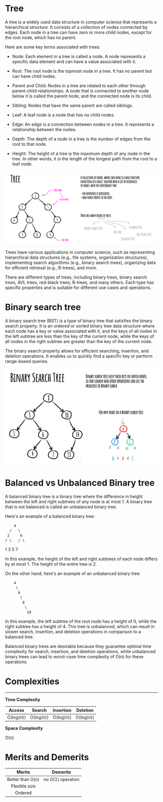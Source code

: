 # Tree

A tree is a widely used data structure in computer science that represents a hierarchical structure. It consists of a collection of nodes connected by edges. Each node in a tree can have zero or more child nodes, except for the root node, which has no parent.

Here are some key terms associated with trees:

- Node: Each element in a tree is called a node. A node represents a specific data element and can have a value associated with it.

- Root: The root node is the topmost node in a tree. It has no parent but can have child nodes.

- Parent and Child: Nodes in a tree are related to each other through parent-child relationships. A node that is connected to another node below it is called the parent node, and the connected node is its child.

- Sibling: Nodes that have the same parent are called siblings.

- Leaf: A leaf node is a node that has no child nodes.

- Edge: An edge is a connection between nodes in a tree. It represents a relationship between the nodes.

- Depth: The depth of a node in a tree is the number of edges from the root to that node.

- Height: The height of a tree is the maximum depth of any node in the tree. In other words, it is the length of the longest path from the root to a leaf node.

![Alt text](https://github.com/Danish9991/Data-structures-and-Algorithms-/blob/main/data-structure/tree/images/tree.jpeg)

Trees have various applications in computer science, such as representing hierarchical data structures (e.g., file systems, organization structures), implementing search algorithms (e.g., binary search trees), organizing data for efficient retrieval (e.g., B-trees), and more.

There are different types of trees, including binary trees, binary search trees, AVL trees, red-black trees, B-trees, and many others. Each type has specific properties and is suitable for different use cases and operations.

# Binary search tree

A binary search tree (BST) is a type of binary tree that satisfies the binary search property. It is an ordered or sorted binary tree data structure where each node has a key or value associated with it, and the keys of all nodes in the left subtree are less than the key of the current node, while the keys of all nodes in the right subtree are greater than the key of the current node.

The binary search property allows for efficient searching, insertion, and deletion operations. It enables us to quickly find a specific key or perform range-based queries.

![Alt text](https://github.com/Danish9991/Data-structures-and-Algorithms-/blob/main/data-structure/tree/images/binary-search-tree.jpg)

# Balanced vs Unbalanced Binary tree

A balanced binary tree is a binary tree where the difference in height between the left and right subtrees of any node is at most 1. A binary tree that is not balanced is called an unbalanced binary tree.

Here's an example of a balanced binary tree:


        4
      /   \
     2     6
    / \   / \
   1   3 5   7


In this example, the height of the left and right subtrees of each node differs by at most 1. The height of the entire tree is 2.

On the other hand, here's an example of an unbalanced binary tree:

        4
         \
          6
           \
            8
             \
              10

In this example, the left subtree of the root node has a height of 0, while the right subtree has a height of 4. This tree is unbalanced, which can result in slower search, insertion, and deletion operations in comparison to a balanced tree.

Balanced binary trees are desirable because they guarantee optimal time complexity for search, insertion, and deletion operations, while unbalanced binary trees can lead to worst-case time complexity of O(n) for these operations.


# Complexities
---

****Time Complexity****

| Access        | Search        | Insertion     | Deletion      | 
|:-------------:|:-------------:|:-------------:|:-------------:|
| O(log(n))     | O(log(n))     | O(log(n))     | O(log(n))     |

****Space Complexity****

O(n)

# Merits and Demerits

| **Merits**           | **Demerits**        |
|:-------------:       |   :-------------:   |
| Better than O(n)     |   no O(1) operation |
| Flexible size        |                     |
| Ordered              |                     |
